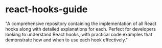 # react-hooks-guide
"A comprehensive repository containing the implementation of all React hooks along with detailed explanations for each. Perfect for developers looking to understand React hooks, with practical code examples that demonstrate how and when to use each hook effectively."
